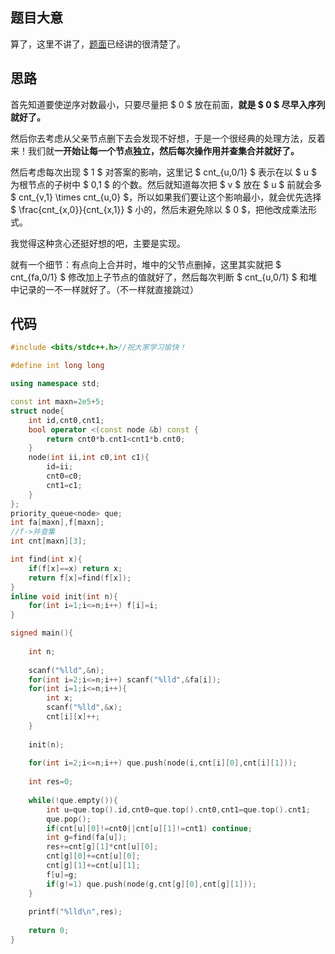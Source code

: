 ## 题目大意

算了，这里不讲了，[题面](https://www.luogu.com.cn/problem/AT3957)已经讲的很清楚了。

## 思路

首先知道要使逆序对数最小，只要尽量把 $ 0 $ 放在前面，**就是 $ 0 $ 尽早入序列就好了。**

然后你去考虑从父亲节点删下去会发现不好想，于是一个很经典的处理方法，反着来！我们就**一开始让每一个节点独立，然后每次操作用并查集合并就好了。**

然后考虑每次出现 $ 1 $ 对答案的影响，这里记 $ cnt_{u,0/1} $ 表示在以 $ u $ 为根节点的子树中 $ 0,1 $ 的个数。然后就知道每次把 $ v $ 放在 $ u $ 前就会多 $ cnt_{v,1} \times cnt_{u,0} $，所以如果我们要让这个影响最小，就会优先选择 $ \frac{cnt_{x,0}}{cnt_{x,1}} $ 小的，然后未避免除以 $ 0 $，把他改成乘法形式。

我觉得这种贪心还挺好想的吧，主要是实现。

就有一个细节：有点向上合并时，堆中的父节点删掉，这里其实就把 $ cnt_{fa,0/1} $ 修改加上子节点的值就好了，然后每次判断 $ cnt_{u,0/1} $ 和堆中记录的一不一样就好了。（不一样就直接跳过）

## 代码

```cpp
#include <bits/stdc++.h>//祝大家学习愉快！

#define int long long

using namespace std;

const int maxn=2e5+5;
struct node{
	int id,cnt0,cnt1;
	bool operator <(const node &b) const {
		return cnt0*b.cnt1<cnt1*b.cnt0;
	}
	node(int ii,int c0,int c1){
		id=ii;
		cnt0=c0;
		cnt1=c1;
	}
};
priority_queue<node> que;
int fa[maxn],f[maxn];
//f->并查集
int cnt[maxn][3];

int find(int x){
	if(f[x]==x) return x;
	return f[x]=find(f[x]);
}
inline void init(int n){
	for(int i=1;i<=n;i++) f[i]=i;
}

signed main(){
	
	int n;
	
	scanf("%lld",&n);
	for(int i=2;i<=n;i++) scanf("%lld",&fa[i]);
	for(int i=1;i<=n;i++){
		int x;
		scanf("%lld",&x);
		cnt[i][x]++;
	}
	
	init(n);
	
	for(int i=2;i<=n;i++) que.push(node(i,cnt[i][0],cnt[i][1]));
	
	int res=0;
	
	while(!que.empty()){
		int u=que.top().id,cnt0=que.top().cnt0,cnt1=que.top().cnt1;
		que.pop();
		if(cnt[u][0]!=cnt0||cnt[u][1]!=cnt1) continue;
		int g=find(fa[u]);
		res+=cnt[g][1]*cnt[u][0];
		cnt[g][0]+=cnt[u][0];
		cnt[g][1]+=cnt[u][1];
		f[u]=g;
		if(g!=1) que.push(node(g,cnt[g][0],cnt[g][1]));
	}
	
	printf("%lld\n",res);
	
	return 0;
}
```
